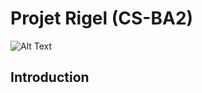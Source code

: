 # Projet Rigel (CS-BA2)


![Alt Text](https://media.giphy.com/media/65R80T3r72EGTzlNad/giphy.gif)

## Introduction
